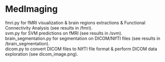 # MedImaging

fmri.py for fMRI visualization & brain regions extractions & Functional Connectivity Analysis (see results in /fmri).  
svm.py for SVM predictions on fMRI (see results in /svm).  
brain_segmentation.py for segmentation on DICOM/NIfTI files (see results in /brain_segmentation).  
dicom.py to convert DICOM files to NIfTI file format & perform DICOM data exploration (see dicom_image.png).  
